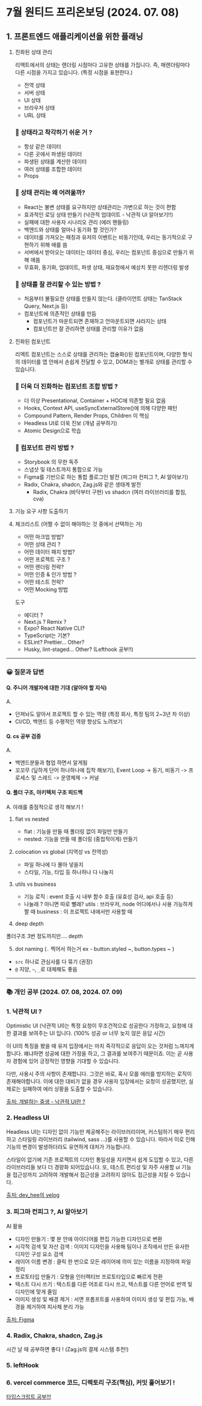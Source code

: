 # 7월 원티드 프리온보딩 (2024. 07. 08)

## 1. 프론트엔드 애플리케이션을 위한 플래닝

1. 진화된 상태 관리

    리액트에서의 상태는 렌더링 시점마다 고유한 상태를 가집니다. 즉, 매렌더링마다 다른 시점을 가지고 있습니다. (특정 시점을 표현한다.)  

    - 전역 상태
    - 서버 상태
    - UI 상태
    - 브라우저 상태
    - URL 상태

    ### 🤔 상태라고 착각하기 쉬운 거 ?

    - 항상 같은 데이터
    - 다른 곳에서 파생된 데이터
    - 파생된 상태를 계산한 데이터
    - 여러 상태를 조합한 데이터
    - Props

    ### 🤔 상태 관리는 왜 어려울까?

    - React는 불변 상태를 요구하지만 상태관리는 가변으로 하는 것이 편함
    - 효과적인 로딩 상태 만들기 (낙관적 업데이트 - 낙관적 UI 알아보기!!)
    - 실패에 대한 사용자 시나리오 관리 (에러 핸들링)
    - 백엔드와 상태를 얼마나 동기화 할 것인가? 
    - 데이터를 가져오는 패칭과 유저의 이벤트는 비동기인데, 우리는 동기적으로 구현하기 위해 애를 씀
    - 서버에서 받아오는 데이터는 데이터 중심, 우리는 컴포넌트 중심으로 만들기 위해 애씀
    - 무효화, 동기화, 업데이트, 파생 상태, 재요청에서 예상치 못한 리렌더링 발생

    ### 🤔 상태를 잘 관리할 수 있는 방법 ?

    - 처음부터 불필요한 상태를 만들지 않는다. (클라이언트 상태는 TanStack Query, Next.js 등)
    - 컴포넌트에 의존적인 상태를 만듬
        - 컴포넌트가 마운트되면 존재하고 언마운트되면 사라지는 상태
        - 컴포넌트만 잘 관리하면 상태를 관리할 이유가 없음

2. 진화된 컴포넌트

    리액트 컴포넌트는 스스로 상태를 관리하는 캡슐화()된 컴포넌트이며, 다양한 형식의 데이터를 앱 안에서 손쉽게 전달할 수 있고, DOM과는 별개로 상태를 관리할 수 있습니다. 

    ### 🤔 더욱 더 진화하는 컴포넌트 조합 방법 ?

    - 더 이상 Presentational, Container + HOC에 의존할 필요 없음
    - Hooks, Context API, useSyncExternalStore()에 의해 다양한 패턴
    - Compound Pattern, Render Props, Children 이 핵심
    - Headless UI로 더욱 진보 (개념 공부하기)
    - Atomic Design으로 학습

    ### 🤔 컴포넌트 관리 방법 ?

    - Storybook 의 무한 독주
    - 스냅샷 및 테스트까지 통합으로 가능
    - Figma를 기반으로 하는 통합 플로그인 발전 (피그마 컨피그 ?, AI 알아보기)
    - Radix, Chakra, shadcn, Zag.js와 같은 생태계 발전
        - Radix, Chakra (바닥부터 구현) vs shadcn (여러 라이브러리를 합침, cva)

3. 기능 요구 사항 도출하기

4. 체크리스트 (어쩔 수 없이 해야하는 것 중에서 선택하는 거)

    - 어떤 마크업 방법?
    - 어떤 상태 관리 ?
    - 어떤 데이터 패치 방법?
    - 어떤 프로젝트 구조 ?
    - 어떤 렌더링 전략?
    - 어떤 인증 & 인가 방법 ?
    - 어떤 테스트 전략?
    - 어떤 Mocking 방법

    도구

    - 에디터 ?
    - Next.js ? Remix ?
    - Expo? React Native CLI?
    - TypeScript는 기본?
    - ESLint? Prettier... Other?
    - Husky, lint-staged... Other? (Lefthook 공부!!)

----

### 😀 질문과 답변

    
#### Q. 주니어 개발자에 대한 기대 (알아야 할 지식)
A. 
- 던져놔도 알아서 프로젝트 할 수 있는 역량 (특정 회사, 특정 팀의 2~3년 차 이상)
- CI/CD, 백엔드 등 수평적인 역량 향상도 노려보기


#### Q. cs 공부 검증
A. 
- 백엔드분들과 협업 하면서 알게됨
- 꼬꼬무 (딮하게 단어 하나하나에 집착 해보기), Event Loop -> 동기, 비동기 -> 프로세스 및 스레드 -> 운영체제 -> 커널


#### Q. 폴더 구조, 아키텍처 구조 피드백
A. 아래를 중점적으로 생각 해보기 !
1. flat vs nested
    - flat : 기능을 만들 때 폴더링 없이 파일만 만들기
    - nested: 기능을 만들 때 폴더링 (중첩적이게) 만들기


2. colocation vs global (지역성 vs 전역성)
    - 파일 하나에 다 몰아 넣을지
    - 스타일, 기능, 타입 등 하나하나 다 나눌지

3. utils vs business
    - 기능 로직 : event 호출 시 내부 함수 호출 (유효성 검사, api 호출 등)
    - 나눌래 ? 아니면 따로 뺄래?
    utils : 브라우저, node 어디에서나 사용 가능하게 짤 때
    business : 이 프로젝트 내에서만 사용할 때

4. deep depth

폴더구조 3번 정도까지만.... depth 

5. dot naming (`.` 찍어서 하는거 ex - button.styled ~, button.types ~ )


- `src` 하나로 관심사를 다 묶기 (권장)
- `@` 지양, `~`, `_`로 대체해도 좋음



-----

### 📚 개인 공부 (2024. 07. 08, 2024. 07. 09)

### 1. 낙관적 UI ? 
Optimistic UI (낙관적 UI)는 특정 요청이 무조건적으로 성공한다 가정하고, 요청에 대한 결과를 보여주는 UI 입니다. (100% 성공 or 너무 늦지 않은 응답 시간)

이 UI의 특징을 봤을 때 유저 입장에서는 마치 즉각적으로 응답이 오는 것처럼 느껴지게 합니다. 왜냐하면 성공에 대한 가정을 하고, 그 결과를 보여주기 때문이죠. 이는 곧 사용자 경험에 있어 긍정적인 영향을 기대할 수 있습니다.

다만, 사용시 주의 사항이 존재합니다. 그것은 바로, 혹시 모를 에러를 방지하는 로직이 존재해야합니다. 이에 대한 대비가 없을 경우 사용자 입장에서는 요청이 성공했지만, 실제로는 실패하여 에러 상황을 도출할 수 있습니다.

[출처: 개발하는 중생 - 낙관적 UI란 ?](https://tibetsandfox.tistory.com/35)

### 2. Headless UI

Headless UI는 디자인 없이 기능만 제공해주는 라이브러리이며, 커스텀하기 매우 편리하고 스타일링 라이브러리 (tailwind, sass ...)를 사용할 수 있습니다. 따라서 이로 인해 기능의 변경이 발생하더라도 유연하게 대처가 가능합니다.

스타일이 없기에 기존 프로젝트의 디자인 통일성을 지키면서 쉽게 도입할 수 있고, 다른 라이브러리들 보다 더 경량화 되어있습니다. 또, 테스트 편리성 및 자주 사용할 ui 기능을 접근성까지 고려하여 개발해서 접근성을 고려하지 않아도 접근성을 지킬 수 있습니다.

[출처: dev_hee의 velog](https://velog.io/@heelieben/Headless-UI)

### 3. 피그마 컨피그 ?, AI 알아보기
AI 활용
- 디자인 만들기 : 몇 분 안에 아이디어를 편집 가능한 디자인으로 변환
- 시각적 검색 및 자산 검색 : 이미지 디자인을 사용해 팀이나 조직에서 만든 유사한 디자인 구성 요소 검색
- 레이어 이름 변경 : 클릭 한 번으로 모든 레이어에 의미 있는 이름을 지정하여 파일 정리
- 프로토타입 만들기 : 모형을 인터랙티브 프로토타입으로 빠르게 전환
- 텍스트 다시 쓰기 : 텍스트를 다른 어조로 다시 쓰고, 텍스트를 다른 언어로 번역 및 디자인에 맞게 줄임
- 이미지 생성 및 배경 제거 : 서면 프롬프트를 사용하여 이미지 생성 및 편집 가능, 배경을 제거하여 피사체 분리 가능


[출처: Figma](https://help.figma.com/hc/ko/articles/24037640924823-Config-2024%EC%97%90%EC%84%9C-%EB%B0%9C%ED%91%9C%EB%90%9C-%EC%83%88%EB%A1%9C%EC%9A%B4-%EA%B8%B0%EB%8A%A5)

### 4. Radix, Chakra, shadcn, Zag.js 

시간 날 때 공부하면 좋다 ! (Zag.js의 결제 시스템 추천!)

### 5. leftHook



### 6. vercel commerce 코드, 디렉토리 구조(핵심), 커밋 훑어보기 !

[타입스크립트 공부!!!](https://typescript-exercises.github.io/)